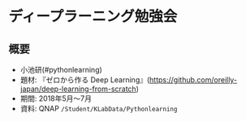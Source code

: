 # ディープラーニング勉強会

## 概要
- 小池研(#pythonlearning)
- 題材: 『ゼロから作る Deep Learning』(https://github.com/oreilly-japan/deep-learning-from-scratch)
- 期間: 2018年5月〜7月
- 資料: QNAP `/Student/KLabData/Pythonlearning`


